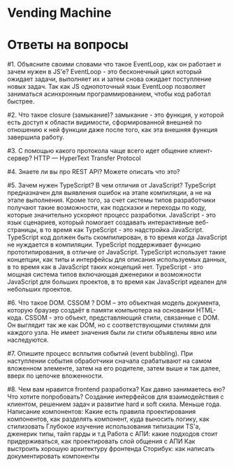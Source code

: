 # Vending Machine

# Ответы на вопросы 

#1. Объясните своими словами что такое EventLoop, как он работает и зачем нужен в JS’е? 
EventLoop - это бесконечный цикл который ожидает задачи, выполняет их и затем снова ожидает поступление новых задач. Так как JS однопоточный язык EventLoop позволяет заниматься асинхронным программированием, чтобы код работал быстрее.

#2. Что такое closure (замыкание)? 
замыкание - это функция, у которой есть доступ к области видимости, сформированной внешней по отношению к ней функции даже после того, как эта внешняя функция завершила работу.

#3. С помощью какого протокола чаще всего идет общение клиент-сервер?
HTTP — HyperText Transfer Protocol

#4. Знаете ли вы про REST API? Можете описать что это? 

#5. Зачем нужен TypeScript? В чем отличия от JavaScript?
TypeScript предназначен для выявления ошибок на этапе компиляции, а не на этапе выполнения. Кроме того, за счет системы типов разработчики получают такие возможности, как подсказки и переходы по коду, которые значительно ускоряют процесс разработки.
JavaScript - это язык сценариев, который помогает создавать интерактивные веб-страницы, в то время как TypeScript - это надстройка JavaScript.
TypeScript код должен быть скомпилирован, в то время когда JavaScript не нуждается в компиляции.
TypeScript поддерживает функцию прототипирования, в отличие от JavaScript.
TypeScript использует такие концепции, как типы и интерфейсы для описания используемых данных, в то время как в JavaScript таких концепций нет.
TypeScript - это мощная система типов включающая дженерики и возможности JavaScript для больших проектов, в то время как JavaScript идеален для небольших проектов.

#6. Что такое DOM. CSSOM ?
DOM – это объектная модель документа, которую браузер создаёт в памяти компьютера на основании HTML-кода.
CSSOM - это объект, представляющий стили, связанные с DOM. Он выглядит так же как DOM, но с соответствующими стилями для каждого узла. Не имеет значения были ли стили объявлены явно или наследуются.

#7. Опишите процесс всплытия событий (event bubbling).
При наступлении события обработчики сначала срабатывают на самом вложенном элементе, затем на его родителе, затем выше и так далее, вверх по цепочке вложенности.

#8. Чем вам нравится frontend разработка? Как давно занимаетесь ею? Что хотите попробовать?
Создание интерфейсов для взаимодействия с клиентом, решением задач и развитие hard и soft скила. Меньше года. Написание компонентов:
Какие есть правила проектирования компонентов, как разделять компонент, куда выносить логику, как стилизовать
Глубокое изучение использования типизации TS'а, дженерик типы, тайп гарды и т.д
Работа с АПИ: какие подходов стоит придерживаться, как проектировать слой общения с АПИ
Как выстроить хорошую архитектуру фронтенда
Сторибук: как написать документировать компоненты
